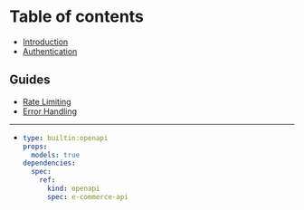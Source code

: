 # Table of contents

* [Introduction](README.md)
* [Authentication](authentication.md)

## Guides

* [Rate Limiting](guides/rate-limiting.md)
* [Error Handling](guides/error-handling.md)

***

* ```yaml
  type: builtin:openapi
  props:
    models: true
  dependencies:
    spec:
      ref:
        kind: openapi
        spec: e-commerce-api
  ```
